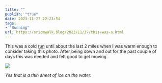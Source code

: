 ```yaml
---
title: ""
publish: "true"
date: 2023-11-27 22:23:54
tags:
- "Running"
url: https://ericmwalk.blog/2023/11/27/this-was-a.html
---
```

This was a cold [run](https://strava.com/activities/10291411163) until about the last 2 miles when I was warm enough to consider taking this photo. After being down and out for the past couple of days this was needed and felt good to get moving.

![](https://ericmwalk.blog/uploads/2023/5b2095d4-dea7-4079-996f-3082c53229d0.jpg)

*Yes that is a thin sheet of ice on the water.*